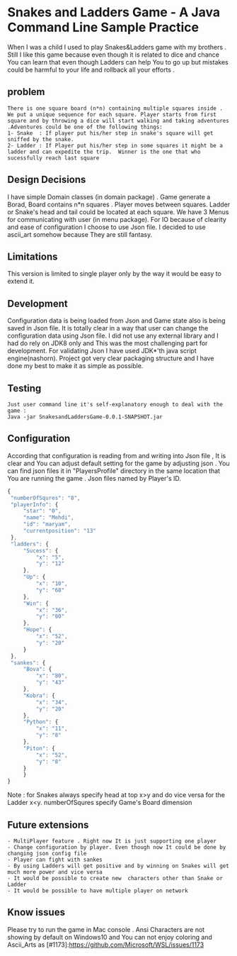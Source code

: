                                                                                     
# Snakes and Ladders Game - A Java Command Line Sample Practice
When I was a child I used to play Snakes&Ladders game with my brothers . Still I like this game because even though it is related to dice and chance You can learn that even though Ladders can help You to go up but mistakes could be harmful to your life  and rollback all your efforts .

## problem
    There is one square board (n*n) containing multiple squares inside . We put a unique sequence for each square. Player starts from first square and by throwing a dice will start walking and taking adventures .Adventures could be one of the following things:
    1- Snake  : If player put his/her step in snake's square will get sniffed by the snake.   
    2- Ladder : If Player put his/her step in some squares it might be a ladder and can expedite the trip.  Winner is the one that who sucessfully reach last square  
    
## Design Decisions
  I have simple Domain classes (in domain package) . 
  Game generate a Borad, Board contains n*n squares . Player moves between squares. Ladder or Snake's head and tail could be located at each square.
  We have 3 Menus for communicating with user (in menu package).
  For IO because of clearity and ease of configuration I choose to use Json file.
  I decided to use ascii_art somehow because They are still fantasy.
   
## Limitations
   This version is limited to single player only by the way it would be easy to extend it.
   
## Development
   Configuration data is being loaded from Json and Game state also is being saved in Json file. It is totally clear in a way that  user can change the configuration data using Json file.
   I did not use any external library and I had do rely on JDK8 only and This was the most challenging part for development. For validating Json I have used JDK*'th java script engine(nashorn).
   Project got very clear packaging structure and I have done my best to make it as simple as possible.

## Testing
    Just user command line it's self-explanatory enough to deal with the game :
    Java -jar SnakesandLaddersGame-0.0.1-SNAPSHOT.jar
    
## Configuration
   According that configuration is reading from and writing into Json file , It is clear and You can adjust default setting for the game by adjusting json . You can find json files it in "PlayersProfile" directory in the same location that You are running the game .   Json files named by Player's ID.
   ```javascript
   {
	"numberOfSqures": "8",
	"playerInfo": {
		"star": "0",
		"name": "Mehdi",
		"id": "maryam",
		"currentposition": "13"
	},
	"ladders": {
		"Sucess": {
			"x": "5",
			"y": "12"
		},
		"Up": {
			"x": "10",
			"y": "68"
		},
		"Win": {
			"x": "36",
			"y": "80"
		},
		"Hope": {
			"x": "52",
			"y": "20"
		}
	},
	"sankes": {
		"Bova": {
			"x": "80",
			"y": "43"
		},
		"Kobra": {
			"x": "34",
			"y": "20"
		},
		"Python": {
			"x": "11",
			"y": "8"
		},
		"Piton": {
			"x": "52",
			"y": "8"
		}
		}
}
```
 Note : for Snakes always specify head at top x>y and do vice versa for the Ladder x<y. numberOfSqures specify Game's Board dimension
 
## Future extensions
    - MultiPlayer feature . Right now It is just supporting one player
    - Change configuration by player. Even though now It could be done by changing json config file
    - Player can fight with sankes
    - By using Ladders will get positive and by winning on Snakes will get much more power and vice versa
    - It would be possible to create new  characters other than Snake or Ladder
    - It would be possible to have multiple player on network
## Know issues 
   Please try to run the game in Mac console . Ansi Characters are not showing by default on Windows10 and You can not enjoy coloring and Ascii_Arts as [#1173]:https://github.com/Microsoft/WSL/issues/1173
    
   
   